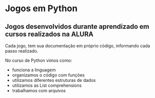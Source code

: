 # Jogos em Python

## Jogos desenvolvidos durante aprendizado em cursos realizados na ALURA

Cada jogo, tem sua documentação em próprio código, informando cada passo realizado.

No curso de Python vimos como:

- funciona a linguagem
- organizamos o código com funções
- utilizamos diferentes estruturas de dados
- utilizamos as List comprehensions
- trabalhamos com arquivos



